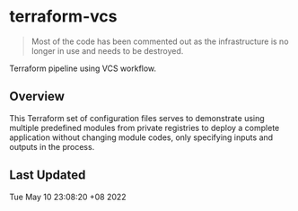 # terraform-vcs

> Most of the code has been commented out as the infrastructure is no longer in use and needs to be destroyed.

Terraform pipeline using VCS workflow.

## Overview

This Terraform set of configuration files serves to demonstrate using multiple predefined modules from private registries to deploy a complete application without changing module codes, only specifying inputs and outputs in the process.

## Last Updated

Tue May 10 23:08:20 +08 2022
